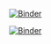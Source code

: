 [![Binder](https://mybinder.org/badge_logo.svg)](https://mybinder.org/v2/gh/sergevkim/Sirius/master?filepath=https%3A%2F%2Fgithub.com%2Fsergevkim%2FSirius%2Fblob%2Fmaster%2Fseminar_image_processing_intro.ipynb)

[![Binder](https://mybinder.org/badge_logo.svg)](https://mybinder.org/v2/gh/sergevkim/Sirius/master)
